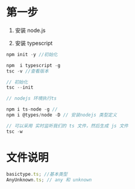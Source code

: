 # 第一步

1. 安装 node.js

2. 安装 typescript

```JavaScript
npm init -y //初始化

npm  i typescript -g
tsc -v //查看版本

// 初始化
tsc --init

// nodejs 环境执行ts

npm i ts-node -g //
npm i @types/node -D // 安装nodejs 类型定义

// 可以采用 实时监听我们的 ts 文件，然后生成 js 文件
tsc -w


```

# 文件说明

```javascript
basictype.ts; //基本类型
AnyUnknown.ts; // any 和 unknown 
```
